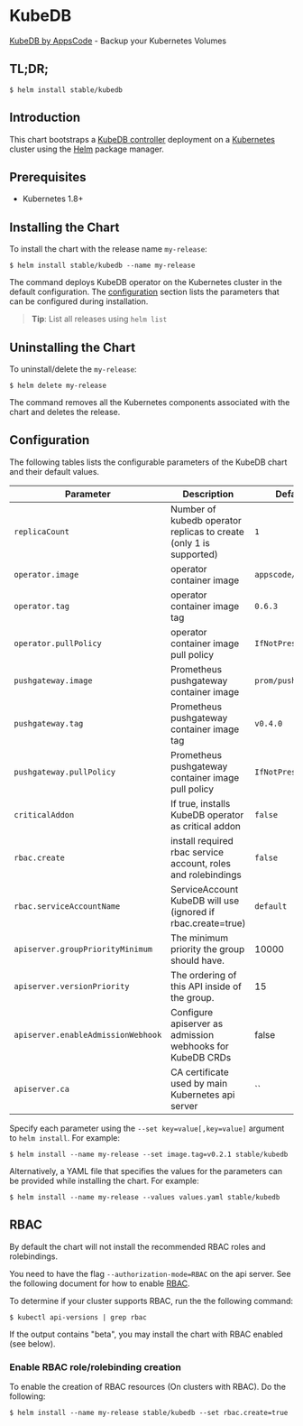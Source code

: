 # KubeDB
[KubeDB by AppsCode](https://github.com/kubedb/cli) - Backup your Kubernetes Volumes
## TL;DR;

```console
$ helm install stable/kubedb
```

## Introduction

This chart bootstraps a [KubeDB controller](https://github.com/kubedb/cli) deployment on a [Kubernetes](http://kubernetes.io) cluster using the [Helm](https://helm.sh) package manager.

## Prerequisites

- Kubernetes 1.8+

## Installing the Chart
To install the chart with the release name `my-release`:
```console
$ helm install stable/kubedb --name my-release
```
The command deploys KubeDB operator on the Kubernetes cluster in the default configuration. The [configuration](#configuration) section lists the parameters that can be configured during installation.

> **Tip**: List all releases using `helm list`

## Uninstalling the Chart

To uninstall/delete the `my-release`:

```console
$ helm delete my-release
```

The command removes all the Kubernetes components associated with the chart and deletes the release.

## Configuration

The following tables lists the configurable parameters of the KubeDB chart and their default values.


| Parameter                          | Description                                                       | Default            |
| --------------------------         | ----------------------------------------------------------------- | ------------------ |
| `replicaCount`                     | Number of kubedb operator replicas to create (only 1 is supported) | `1`                |
| `operator.image`                   | operator container image                                          | `appscode/kubedb`   |
| `operator.tag`                     | operator container image tag                                      | `0.6.3`            |
| `operator.pullPolicy`              | operator container image pull policy                              | `IfNotPresent`     |
| `pushgateway.image`                | Prometheus pushgateway container image                            | `prom/pushgateway` |
| `pushgateway.tag`                  | Prometheus pushgateway container image tag                        | `v0.4.0`           |
| `pushgateway.pullPolicy`           | Prometheus pushgateway container image pull policy                | `IfNotPresent`     |
| `criticalAddon`                    | If true, installs KubeDB operator as critical addon                | `false`            |
| `rbac.create`                      | install required rbac service account, roles and rolebindings     | `false`            |
| `rbac.serviceAccountName`          | ServiceAccount KubeDB will use (ignored if rbac.create=true)       | `default`          |
| `apiserver.groupPriorityMinimum`   | The minimum priority the group should have.                       | 10000              |
| `apiserver.versionPriority`        | The ordering of this API inside of the group.                     | 15                 |
| `apiserver.enableAdmissionWebhook` | Configure apiserver as admission webhooks for KubeDB CRDs          | false              |
| `apiserver.ca`                     | CA certificate used by main Kubernetes api server                 | ``                 |


Specify each parameter using the `--set key=value[,key=value]` argument to `helm install`. For example:

```console
$ helm install --name my-release --set image.tag=v0.2.1 stable/kubedb
```

Alternatively, a YAML file that specifies the values for the parameters can be provided while
installing the chart. For example:

```console
$ helm install --name my-release --values values.yaml stable/kubedb
```

## RBAC
By default the chart will not install the recommended RBAC roles and rolebindings.

You need to have the flag `--authorization-mode=RBAC` on the api server. See the following document for how to enable [RBAC](https://kubernetes.io/docs/admin/authorization/rbac/).

To determine if your cluster supports RBAC, run the the following command:

```console
$ kubectl api-versions | grep rbac
```

If the output contains "beta", you may install the chart with RBAC enabled (see below).

### Enable RBAC role/rolebinding creation

To enable the creation of RBAC resources (On clusters with RBAC). Do the following:

```console
$ helm install --name my-release stable/kubedb --set rbac.create=true
```
